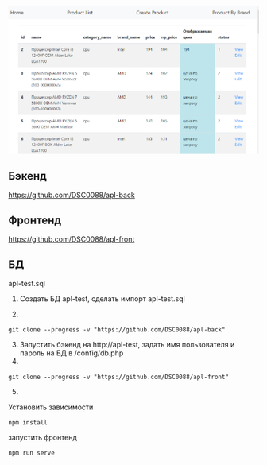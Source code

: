 ![alt text](https://github.com/DSC0088/apl/blob/main/screen.png)

## Бэкенд
https://github.com/DSC0088/apl-back

## Фронтенд
https://github.com/DSC0088/apl-front

## БД
apl-test.sql

1. Создать БД apl-test, сделать импорт apl-test.sql 

2. 
```
git clone --progress -v "https://github.com/DSC0088/apl-back" 
```
3. Запустить бэкенд на http://apl-test, задать имя пользователя и пароль на БД в /config/db.php 
4. 
```
git clone --progress -v "https://github.com/DSC0088/apl-front" 
```

5. 
Установить зависимости 
```
npm install
```
запустить фронтенд
```
npm run serve
```


